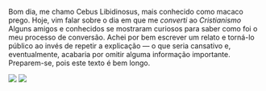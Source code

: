 Bom dia, me chamo Cebus Libidinosus, mais conhecido como macaco prego. Hoje, vim falar sobre o dia em que me _converti_ ao *Cristianismo*
   Alguns amigos e conhecidos se mostraram curiosos para saber como foi o meu processo de conversão. Achei por bem escrever um relato e torná-lo público ao invés de repetir a explicação — o que seria cansativo e, eventualmente, acabaria por omitir alguma informação importante. Preparem-se, pois este texto é bem longo.

![](https://media1.tenor.com/m/0LnDm8LjpO8AAAAd/rip-bozo-l-bozo.gif)
![](https://media1.tenor.com/m/IBJ5SL8XE7wAAAAC/ripbozo-goku.gif)




















